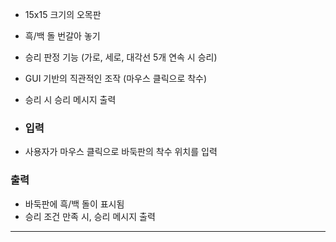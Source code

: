 - 15x15 크기의 오목판
- 흑/백 돌 번갈아 놓기
- 승리 판정 기능 (가로, 세로, 대각선 5개 연속 시 승리)
- GUI 기반의 직관적인 조작 (마우스 클릭으로 착수)
- 승리 시 승리 메시지 출력
- ### 입력

- 사용자가 마우스 클릭으로 바둑판의 착수 위치를 입력

### 출력

- 바둑판에 흑/백 돌이 표시됨
- 승리 조건 만족 시, 승리 메시지 출력

---
